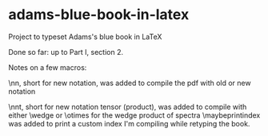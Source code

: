 # adams-blue-book-in-latex
Project to typeset Adams's blue book in LaTeX

Done so far: up to Part I, section 2.

Notes on a few macros:

\nn, short for new notation, was added to compile the pdf with old or new notation

\nnt, short for new notation tensor (product), was added to compile with either \wedge or \otimes for the wedge product of spectra
\maybeprintindex was added to print a custom index I'm compiling while retyping the book. 
